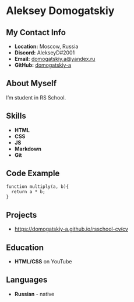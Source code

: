 # Aleksey Domogatskiy
## My Contact Info
* **Location:** Mosсow, Russia
* **Discord:** AlekseyD#2001
* **Email:** domogatskiy.a@yandex.ru
* **GitHub:** [domogatskiy-a](https://github.com/domogatskiy-a)
## About Myself
I’m student in RS School.
## Skills
* **HTML**
* **CSS**
* **JS**
* **Markdown**
* **Git**
## Code Example
```
function multiply(a, b){
  return a * b;
}
```
## Projects
* https://domogatskiy-a.github.io/rsschool-cv/cv
## Education
* **HTML/CSS** on YouTube
## Languages
* **Russian** - native
